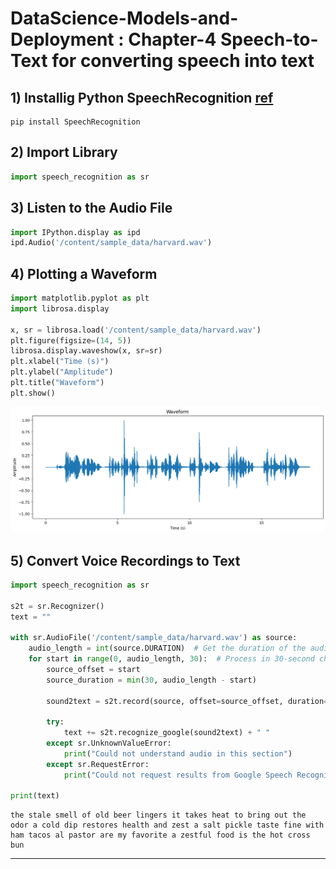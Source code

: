 # DataScience-Models-and-Deployment : Chapter-4 Speech-to-Text for converting speech into text

## 1) Installig Python SpeechRecognition [ref](https://pypi.org/project/SpeechRecognition/)
```shell
pip install SpeechRecognition
```

## 2) Import Library
```py
import speech_recognition as sr
```

## 3) Listen to the Audio File
```py
import IPython.display as ipd
ipd.Audio('/content/sample_data/harvard.wav')
```

## 4) Plotting a Waveform
```py
import matplotlib.pyplot as plt
import librosa.display

x, sr = librosa.load('/content/sample_data/harvard.wav')
plt.figure(figsize=(14, 5))
librosa.display.waveshow(x, sr=sr)
plt.xlabel("Time (s)")
plt.ylabel("Amplitude")
plt.title("Waveform")
plt.show()
```

![01](/01.png)

## 5) Convert Voice Recordings to Text

```py
import speech_recognition as sr

s2t = sr.Recognizer()
text = ""

with sr.AudioFile('/content/sample_data/harvard.wav') as source:
    audio_length = int(source.DURATION)  # Get the duration of the audio in seconds
    for start in range(0, audio_length, 30):  # Process in 30-second chunks
        source_offset = start
        source_duration = min(30, audio_length - start)
        
        sound2text = s2t.record(source, offset=source_offset, duration=source_duration)
        
        try:
            text += s2t.recognize_google(sound2text) + " "
        except sr.UnknownValueError:
            print("Could not understand audio in this section")
        except sr.RequestError:
            print("Could not request results from Google Speech Recognition service")

print(text)
```

```shell
the stale smell of old beer lingers it takes heat to bring out the odor a cold dip restores health and zest a salt pickle taste fine with ham tacos al pastor are my favorite a zestful food is the hot cross bun
```

---